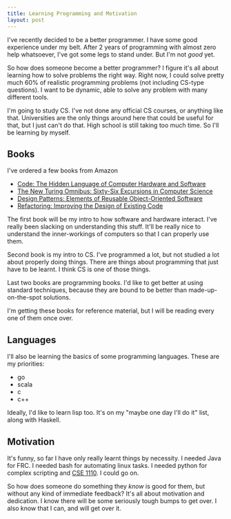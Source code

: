 ```yaml
---
title: Learning Programming and Motivation
layout: post
---
```


I've recently decided to be a better programmer. I have some good experience under my belt. After 2 years of programming with almost zero help whatsoever, I've got some legs to stand under. But I'm not *good* yet.

So how does someone become a better programmer? I figure it's all about learning how to solve problems the right way. Right now, I could solve pretty much 60% of realistic programming problems (not including CS-type questions). I want to be dynamic, able to solve any problem with many different tools.

I'm going to study CS. I've not done any official CS courses, or anything like that. Universities are the only things around here that could be useful for that, but I just can't do that. High school is still taking too much time. So I'll be learning by myself.

## Books
I've ordered a few books from Amazon

- [Code: The Hidden Language of Computer Hardware and Software](http://www.amazon.ca/gp/product/0735611319/ref=oh_details_o00_s00_i07)
- [The New Turing Omnibus: Sixty-Six Excursions in Computer Science](http://www.amazon.ca/gp/product/0805071660/ref=oh_details_o00_s00_i00)
- [Design Patterns: Elements of Reusable Object-Oriented Software](http://www.amazon.ca/gp/product/0201633612/ref=oh_details_o00_s00_i06)
- [Refactoring: Improving the Design of Existing Code](http://www.amazon.ca/gp/product/0201485672/ref=oh_details_o00_s00_i01)

The first book will be my intro to how software and hardware interact. I've really been slacking on understanding this stuff. It'll be really nice to understand the inner-workings of computers so that I can properly use them.

Second book is my intro to CS. I've programmed a lot, but not studied a lot about properly doing things. There are things about programming that just have to be learnt. I think CS is one of those things.

Last two books are programming books. I'd like to get better at using standard techniques, because they are bound to be better than made-up-on-the-spot solutions.

I'm getting these books for reference material, but I will be reading every one of them once over.

## Languages
I'll also be learning the basics of some programming languages. These are my priorities:
- go
- scala
- c
- c++

Ideally, I'd like to learn lisp too. It's on my "maybe one day I'll do it" list, along with Haskell.

## Motivation
It's funny, so far I have only really learnt things by necessity. I needed Java for FRC. I needed bash for automating linux tasks. I needed python for complex scripting and [CSE 1110](http://joelg236.github.io/frc-west-curriculum/courses/CSE%201110/home). I could go on.

So how does someone do something they *know* is good for them, but without any kind of immediate feedback? It's all about motivation and dedication. I know there will be some seriously tough bumps to get over. I also know that I can, and will get over it.

